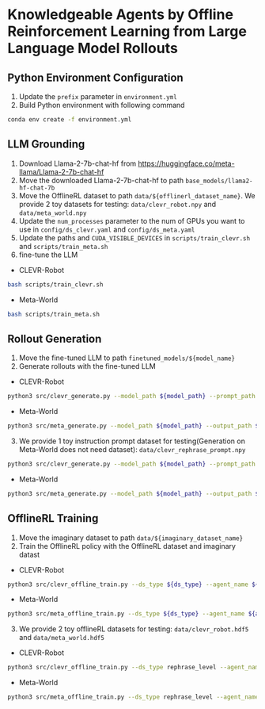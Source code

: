 # Knowledgeable Agents by Offline Reinforcement Learning from Large Language Model Rollouts

## Python Environment Configuration
1. Update the `prefix` parameter in `environment.yml`
2. Build Python environment with following command
```bash
conda env create -f environment.yml
```

## LLM Grounding
1. Download Llama-2-7b-chat-hf from https://huggingface.co/meta-llama/Llama-2-7b-chat-hf
2. Move the downloaded Llama-2-7b-chat-hf to path `base_models/llama2-hf-chat-7b`
3. Move the OfflineRL dataset to path `data/${offlinerl_dataset_name}`. We provide 2 toy datasets for testing: `data/clevr_robot.npy` and `data/meta_world.npy`
4. Update the `num_processes` parameter to the num of GPUs you want to use in `config/ds_clevr.yaml` and `config/ds_meta.yaml`
5. Update the paths and `CUDA_VISIBLE_DEVICES` in `scripts/train_clevr.sh` and `scripts/train_meta.sh`
6. fine-tune the LLM
* CLEVR-Robot
```bash
bash scripts/train_clevr.sh
```
* Meta-World
```bash
bash scripts/train_meta.sh
```

## Rollout Generation
1. Move the fine-tuned LLM to path `finetuned_models/${model_name}`
2. Generate rollouts with the fine-tuned LLM
* CLEVR-Robot
```bash
python3 src/clevr_generate.py --model_path ${model_path} --prompt_path ${prompt_path} --output_path ${output_path} --level ${level}
```
* Meta-World
```bash
python3 src/meta_generate.py --model_path ${model_path} --output_path ${output_path} --level ${level}
```
3. We provide 1 toy instruction prompt dataset for testing(Generation on Meta-World does not need dataset): `data/clevr_rephrase_prompt.npy`
```bash
python3 src/clevr_generate.py --model_path ${model_path} --prompt_path data/clevr_rephrase_prompt.npy --output_path ${output_path} --level rephrase_level
```
* Meta-World
```bash
python3 src/meta_generate.py --model_path ${model_path} --output_path ${output_path} --level rephrase_level
```

## OfflineRL Training
1. Move the imaginary dataset to path `data/${imaginary_dataset_name}`
2. Train the OfflineRL policy with the OfflineRL dataset and imaginary datast
* CLEVR-Robot
```bash
python3 src/clevr_offline_train.py --ds_type ${ds_type} --agent_name ${agent_name} --dataset_path ${dataset_path} --device ${device} --seed ${seed}
```
* Meta-World
```bash
python3 src/meta_offline_train.py --ds_type ${ds_type} --agent_name ${agent_name} --dataset_path ${dataset_path} --device ${device} --seed ${seed}
```
3. We provide 2 toy offlineRL datasets for testing: `data/clevr_robot.hdf5` and `data/meta_world.hdf5`
* CLEVR-Robot
```bash
python3 src/clevr_offline_train.py --ds_type rephrase_level --agent_name ${agent_name} --dataset_path data/clevr_robot.hdf5 --device ${device} --seed ${seed}
```
* Meta-World
```bash
python3 src/meta_offline_train.py --ds_type rephrase_level --agent_name ${agent_name} --dataset_path data/meta_world.hdf5 --device ${device} --seed ${seed}
```